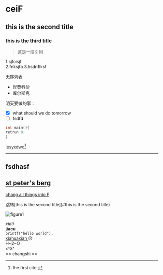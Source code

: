 # ceiF
## this is the second title
### this is the third title 
> 这是一段引用

1.sjfoisjf\
2.fnksjfa
3.hsdnflksf

无序列表
- 岸贾科沙
- 库尔斯克

明天要做的事：
- [x] what should we do tomorrow
- [ ] fsdfd

```c
int main(){
retrun 0;
}
```
lesyxdwd[^fhsadjfhslfh]
[^fhsadjfhslfh]:the first cite.
---
fsdhasf
---
[st peter's berg](https://zh.d2l.ai/chapter_preface/index.html"深度学习的相应教材")
---
[chang all things into F][id]

[id]:https://zh.d2l.ai/chapter_preface/index.html"深度学习的相应教材"
跳转[this is the second title](#this is the second title)

![figure1](C:\Users\张羽飒\Desktop\R-C)

*xieti*  
**jiacu**  
`printf("hello world");`  
<u> xiahuaxian </u>
:cry:  
H~2~O  
x^3^  
== changshi == 



